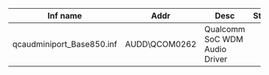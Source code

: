 | Inf name                  | Addr          | Desc                          | Status |
| ------------------------- | ------------- | ----------------------------- | ------ |
| qcaudminiport_Base850.inf | AUDD\QCOM0262 | Qualcomm SoC WDM Audio Driver |        |

